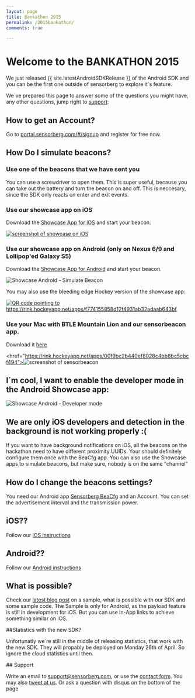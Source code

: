 ```yaml
---
layout: page
title: Bankathon 2015
permalink: /2015bankathon/
comments: true

---
```


# Welcome to the BANKATHON 2015

We just released {{ site.latestAndroidSDKRelease }} of the Android SDK and you can be the first one outside of sensorberg to explore it´s feature.
 
We´ve prepared this page to answer some of the questions you might have, any other questions, jump right to [support](#support):

## How to get an Account? 

Go to <a href="https://portal.sensorberg.com/#/signup">portal.sensorberg.com/#/signup</a> and register for free now.

## How Do I simulate beacons?

### Use one of the beacons that we have sent you

You can use a screwdriver to open them. This is super useful, because you can take out the battery and turn the beacon on and off. This is neccesary, since the SDK only reacts on enter and exit events.

### Use our showcase app on iOS

Download the [Showcase App for iOS](https://itunes.apple.com/de/app/sensorberg-showcase/id882711177?mt=8) and start your beacon.

<a href="https://itunes.apple.com/de/app/sensorberg-showcase/id882711177?mt=8"><img src="/images/pages/2015bankathon/showcaseiOS.jpeg" alt="screenshot of showcase on iOS"></a>

### Use our showcase app on Android (only on Nexus 6/9 and Lollipop'ed Galaxy S5)

Download the [Showcase App for Android](https://play.google.com/store/apps/details?id=com.sensorberg.android.showcase) and start your beacon.

<img src="/images/pages/2015bankathon/showcaseAndroid2.png" alt="Showcase Android - Simulate Beacon">

You may also use the bleeding edge Hockey version of the showcase app:

<a href="https://rink.hockeyapp.net/apps/f774155858d12f4931ab32adaab643bf"><img alt="QR code pointing to https://rink.hockeyapp.net/apps/f774155858d12f4931ab32adaab643bf" src="https://chart.googleapis.com/chart?cht=qr&chl=https%3A%2F%2Frink.hockeyapp.net%2Fapps%2Ff774155858d12f4931ab32adaab643bf&chs=256x256"></a>

### Use your Mac with BTLE Mountain Lion and our sensorbeacon app.

Download it [here](https://rink.hockeyapp.net/apps/00f9bc2b440ef8028c4bb8bc5cbcf494)

<href="https://rink.hockeyapp.net/apps/00f9bc2b440ef8028c4bb8bc5cbcf494"><img src="/images/pages/2015bankathon/sensorbeacon.png" alt="screenshot of sensorbeacon"></a>

## I´m cool, I want to enable the developer mode in the Android Showcase app:

<img src="/images/pages/2015bankathon/showcaseAndroid.png" alt="Showcase Android - Developer mode">


## We are only iOS developers and detection in the background is not working properly :(

If you want to have background notifications on iOS, all the beacons on the hackathon need to have different proximity UUIDs. Your should definitely configure them once with the BeaCfg app. You can also use the Showcase apps to simulate beacons, but make sure, nobody is on the same "channel"

## How do I change the beacons settings?

You need our Android app [Sensorberg BeaCfg](https://play.google.com/store/apps/details?id=com.sensorberg.bconfig) and an Account. You can set the advertisement interval and the transmission power.

## iOS??

Follow our <a href="/ios">iOS instructions</a>

## Android??

Follow our <a href="/android">Android instructions</a>

## What is possible?

Check our [latest blog post](/2015/04/Unlimited-Use-Cases-With-Action-Payload/) on a sample, what is possible with our SDK and some sample code. The Sample is only for Android, as the payload feature is still in development for iOS. But you can use In-App links to achieve something similar on iOS.

##Statistics with the new SDK?

Unfortunatly we´re still in the middle of releasing statistics, that work with the new SDK. They will propably be deployed on Monday 26th of April. So ignore the cloud statistics until then.

<span id="support"/>
## Support

Write an email to support@sensorberg.com, or use the [contact form](https://sensorberg.zendesk.com/hc/en-us/requests/new). You may also <a class="twitter-mention-button" href="https://twitter.com/intent/tweet?screen_name=sensordev">tweet at us</a>. Or ask a question with disqus on the bottom of the page


<script>
window.twttr=(function(d,s,id){var js,fjs=d.getElementsByTagName(s)[0],t=window.twttr||{};if(d.getElementById(id))return;js=d.createElement(s);js.id=id;js.src="https://platform.twitter.com/widgets.js";fjs.parentNode.insertBefore(js,fjs);t._e=[];t.ready=function(f){t._e.push(f);};return t;}(document,"script","twitter-wjs"));
</script>

  

